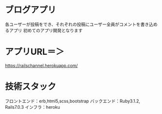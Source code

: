 # ブログアプリ
各ユーザーが投稿をでき、それぞれの投稿にユーザー全員がコメントを書き込めるアプリ
初めてのアプリ開発となります

# アプリURL＝＞
https://railschannel.herokuapp.com/

# 技術スタック
フロントエンド：erb,html5,scss,bootstrap
バックエンド：Ruby3.1.2, Rails7.0.3
インフラ：heroku


